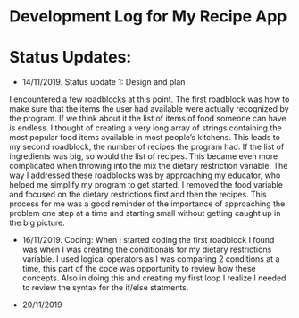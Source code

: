 # **Development Log for My Recipe App**

# Status Updates:

- 14/11/2019. Status update 1: Design and plan

I encountered a few roadblocks at this point. The first roadblock was how to make sure that the items the user had available were actually recognized by the program. If we think about it the list of items of food someone can have is endless. I thought of creating a very long array of strings containing the most popular food items available in most people’s kitchens. This leads to my second roadblock, the number of recipes the program had. If the list of ingredients was big, so would the list of recipes. This became even more complicated when throwing into the mix the dietary restriction variable. The way I addressed these roadblocks was by approaching my educator, who helped me simplify my program to get started. I removed the food variable and focused on the dietary restrictions first and then the recipes. This process for me was a good reminder of the importance of approaching the problem one step at a time and starting small without getting caught up in the big picture. 


- 16/11/2019. Coding: When I started coding the first roadblock I found was when I was creating the conditionals for my dietary restrictions variable. I used logical operators as I was comparing 2 conditions at a time, this part of the code was opportunity to review how these concepts. Also in doing this and creating my first loop I realize I needed to review the syntax for the if/else statments. 





- 20/11/2019 

